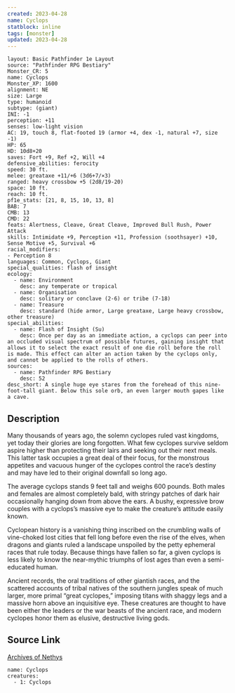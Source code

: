 ```yaml
---
created: 2023-04-28
name: Cyclops
statblock: inline
tags: [monster]
updated: 2023-04-28
---
```

```statblock
layout: Basic Pathfinder 1e Layout
source: "Pathfinder RPG Bestiary"
Monster_CR: 5
name: Cyclops
Monster_XP: 1600
alignment: NE
size: Large
type: humanoid
subtype: (giant)
INI: -1
perception: +11
senses: low-light vision
AC: 19, touch 8, flat-footed 19 (armor +4, dex -1, natural +7, size -1)
HP: 65
HD: 10d8+20
saves: Fort +9, Ref +2, Will +4
defensive_abilities: ferocity
speed: 30 ft.
melee: greataxe +11/+6 (3d6+7/×3)
ranged: heavy crossbow +5 (2d8/19-20)
space: 10 ft.
reach: 10 ft.
pf1e_stats: [21, 8, 15, 10, 13, 8]
BAB: 7
CMB: 13
CMD: 22
feats: Alertness, Cleave, Great Cleave, Improved Bull Rush, Power Attack
skills: Intimidate +9, Perception +11, Profession (soothsayer) +10, Sense Motive +5, Survival +6
racial_modifiers:
- Perception 8
languages: Common, Cyclops, Giant
special_qualities: flash of insight
ecology:
  - name: Environment
    desc: any temperate or tropical
  - name: Organisation
    desc: solitary or conclave (2-6) or tribe (7-18)
  - name: Treasure
    desc: standard (hide armor, Large greataxe, Large heavy crossbow, other treasure)
special_abilities:
  - name: Flash of Insight (Su)
    desc: Once per day as an immediate action, a cyclops can peer into an occluded visual spectrum of possible futures, gaining insight that allows it to select the exact result of one die roll before the roll is made. This effect can alter an action taken by the cyclops only, and cannot be applied to the rolls of others.
sources:
  - name: Pathfinder RPG Bestiary
    desc: 52
desc_short: A single huge eye stares from the forehead of this nine-foot-tall giant. Below this sole orb, an even larger mouth gapes like a cave.
```
## Description
Many thousands of years ago, the solemn cyclopes ruled vast kingdoms, yet today their glories are long forgotten. What few cyclopes survive seldom aspire higher than protecting their lairs and seeking out their next meals. This latter task occupies a great deal of their focus, for the monstrous appetites and vacuous hunger of the cyclopes control the race’s destiny and may have led to their original downfall so long ago.

The average cyclops stands 9 feet tall and weighs 600 pounds. Both males and females are almost completely bald, with stringy patches of dark hair occasionally hanging down from above the ears. A bushy, expressive brow couples with a cyclops’s massive eye to make the creature’s attitude easily known.

Cyclopean history is a vanishing thing inscribed on the crumbling walls of vine-choked lost cities that fell long before even the rise of the elves, when dragons and giants ruled a landscape unspoiled by the petty ephemeral races that rule today. Because things have fallen so far, a given cyclops is less likely to know the near-mythic triumphs of lost ages than even a semi-educated human.

Ancient records, the oral traditions of other giantish races, and the scattered accounts of tribal natives of the southern jungles speak of much larger, more primal “great cyclopes,” imposing titans with shaggy legs and a massive horn above an inquisitive eye. These creatures are thought to have been either the leaders or the war beasts of the ancient race, and modern cyclopes honor them as elusive, destructive living gods.
## Source Link
[Archives of Nethys](https://aonprd.com/MonsterDisplay.aspx?ItemName=Cyclops)
```encounter-table
name: Cyclops
creatures:
  - 1: Cyclops
```

